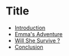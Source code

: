 # Title

-   [Introduction](chapter1.md)
-   [Emma's Adventure](chapter2.md)
-   [Will She Survive ?](chapter3.md)
-   [Conclusion](chapter4.md)
